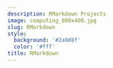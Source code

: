 ```yaml
---
description: RMarkdown Projects
image: computing_800x400.jpg
slug: RMarkdown
style:
  background: '#2a9d8f'
  color: '#fff'
title: RMarkdown
---
```

